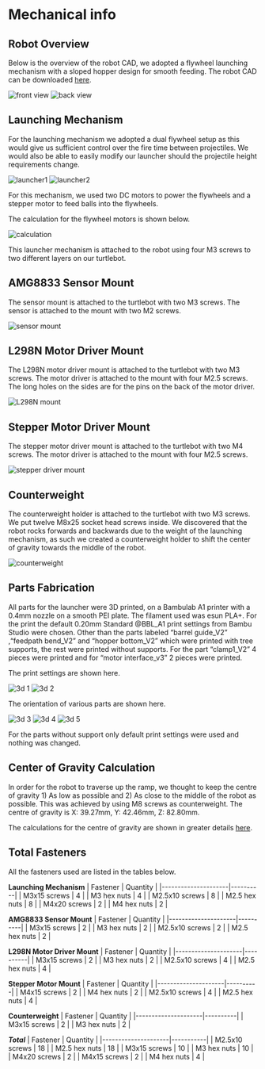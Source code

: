 # Mechanical info
## Robot Overview
Below is the overview of the robot CAD, we adopted a flywheel launching mechanism with a sloped hopper design for smooth feeding. The robot CAD can be downloaded [here](https://drive.google.com/file/d/1z6XVp3NTTHMczwou05BLjMLxJpayefCc/view?usp=sharing).

![front view](Pictures/cad_1.drawio.png)
![back view](Pictures/cad_2.drawio.png)

## Launching Mechanism
For the launching mechanism we adopted a dual flywheel setup as this would give us sufficient control over the fire time between projectiles. We would also be able to easily modify our launcher should the projectile height requirements change.

![launcher1](Pictures/cad_3.drawio.png)
![launcher2](Pictures/cad_4.drawio.png)

For this mechanism, we used two DC motors to power the flywheels and a stepper motor to feed balls into the flywheels.

The calculation for the flywheel motors is shown below.

![calculation](Pictures/calculation.drawio.png)

This launcher mechanism is attached to the robot using four M3 screws to two different layers on our turtlebot.

## AMG8833 Sensor Mount
The sensor mount is attached to the turtlebot with two M3 screws. The sensor is attached to the mount with two M2 screws.

![sensor mount](Pictures/sensor_mount.png)

## L298N Motor Driver Mount
The L298N motor driver mount is attached to the turtlebot with two M3 screws. The motor driver is attached to the mount with four M2.5 screws. The long holes on the sides are for the pins on the back of the motor driver.

![L298N mount](Pictures/motor_driver_mount.png)

## Stepper Motor Driver Mount
The stepper motor driver mount is attached to the turtlebot with two M4 screws. The motor driver is attached to the mount with four M2.5 screws.

![stepper driver mount](Pictures/stepper_driver_mount.png)

## Counterweight
The counterweight holder is attached to the turtlebot with two M3 screws. We put twelve M8x25 socket head screws inside. We discovered that the robot rocks forwards and backwards due to the weight of the launching mechanism, as such we created a counterweight holder to shift the center of gravity towards the middle of the robot.

![counterweight](Pictures/counterweight.png)

## Parts Fabrication
All parts for the launcher were 3D printed, on a Bambulab A1 printer with a 0.4mm nozzle on a smooth PEI plate. The filament used was esun PLA+. For the print the default 0.20mm Standard @BBL_A1 print settings from Bambu Studio were chosen. Other than the parts labeled “barrel guide_V2” ,“feedpath bend_V2” and “hopper bottom_V2” which were printed with tree supports, the rest were printed without supports. For the part “clamp1_V2” 4 pieces were printed and for “motor interface_v3” 2 pieces were printed.

The print settings are shown here.

![3d 1](Pictures/3d_print_1.png)
![3d 2](Pictures/3d_print_2.png)

The orientation of various parts are shown here.

![3d 3](Pictures/3d_print_3.png)
![3d 4](Pictures/3d_print_4.png)
![3d 5](Pictures/3d_print_5.png)

For the parts without support only default print settings were used and nothing was changed.

## Center of Gravity Calculation
In order for the robot to traverse up the ramp, we thought to keep the centre of gravity 1) As low as possible and 2) As close to the middle of the robot as possible. This was achieved by using M8 screws as counterweight. The centre of gravity is X: 39.27mm, Y: 42.46mm, Z: 82.80mm.

The calculations for the centre of gravity are shown in greater details [here](Centre_of_Gravity_Calculations.xlsx).

## Total Fasteners 
All the fasteners used are listed in the tables below. 

**Launching Mechanism**
| Fastener            | Quantity |
|---------------------|----------|
| M3x15 screws        | 4        |
| M3 hex nuts         | 4        |
| M2.5x10 screws      | 8        |
| M2.5 hex nuts       | 8        |
| M4x20 screws        | 2        |
| M4 hex nuts         | 2        |

**AMG8833 Sensor Mount**
| Fastener            | Quantity |
|---------------------|----------|
| M3x15 screws        | 2        |
| M3 hex nuts         | 2        |
| M2.5x10 screws      | 2        |
| M2.5 hex nuts       | 2        |

**L298N Motor Driver Mount**
| Fastener            | Quantity |
|---------------------|----------|
| M3x15 screws        | 2        |
| M3 hex nuts         | 2        |
| M2.5x10 screws      | 4        |
| M2.5 hex nuts       | 4        |

**Stepper Motor Mount**
| Fastener            | Quantity |
|---------------------|----------|
| M4x15 screws        | 2        |
| M4 hex nuts         | 2        |
| M2.5x10 screws      | 4        |
| M2.5 hex nuts       | 4        |

**Counterweight**
| Fastener            | Quantity |
|---------------------|----------|
| M3x15 screws        | 2        |
| M3 hex nuts         | 2        |

**_Total_**
| Fastener            | Quantity  |
|---------------------|-----------|
| M2.5x10 screws      | 18        |
| M2.5 hex nuts       | 18        |
| M3x15 screws        | 10        |
| M3 hex nuts         | 10        |
| M4x20 screws        | 2         |
| M4x15 screws        | 2         |
| M4 hex nuts         | 4         |
